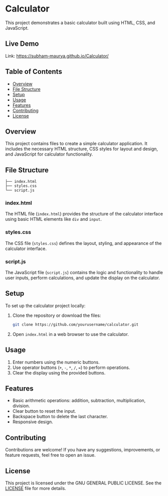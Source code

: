 # Calculator

This project demonstrates a basic calculator built using HTML, CSS, and JavaScript.

## Live Demo

Link: https://subham-maurya.github.io/Calculator/

## Table of Contents

- [Overview](#overview)
- [File Structure](#file-structure)
- [Setup](#setup)
- [Usage](#usage)
- [Features](#features)
- [Contributing](#contributing)
- [License](#license)

## Overview

This project contains files to create a simple calculator application. It includes the necessary HTML structure, CSS styles for layout and design, and JavaScript for calculator functionality.

## File Structure

```plaintext
├── index.html
├── styles.css
└── script.js
```

### index.html

The HTML file (`index.html`) provides the structure of the calculator interface using basic HTML elements like `div` and `input`.

### styles.css

The CSS file (`styles.css`) defines the layout, styling, and appearance of the calculator interface.

### script.js

The JavaScript file (`script.js`) contains the logic and functionality to handle user inputs, perform calculations, and update the display on the calculator.

## Setup

To set up the calculator project locally:

1. Clone the repository or download the files:

    ```sh
    git clone https://github.com/yourusername/calculator.git
    ```

2. Open `index.html` in a web browser to use the calculator.

## Usage

1. Enter numbers using the numeric buttons.
2. Use operator buttons (`+`, `-`, `*`, `/`, `=`) to perform operations.
3. Clear the display using the provided buttons.

## Features

- Basic arithmetic operations: addition, subtraction, multiplication, division.
- Clear button to reset the input.
- Backspace button to delete the last character.
- Responsive design.

## Contributing

Contributions are welcome! If you have any suggestions, improvements, or feature requests, feel free to open an issue.

## License

This project is licensed under the  GNU GENERAL PUBLIC LICENSE. See the [LICENSE](LICENSE) file for more details.
